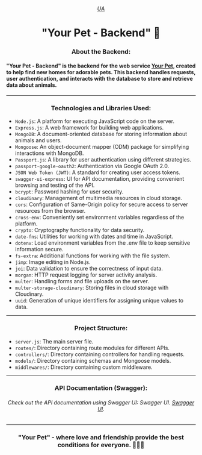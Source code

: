 ###### <div align=center>[UA](README.md)</div>

# <div align=center> "Your Pet - Backend" 🐾</div>

### <div align=center>About the Backend:</div>

#### "Your Pet - Backend" is the backend for the web service [Your Pet](https://nmarkhotsky.github.io/your-pet-project-front/), created to help find new homes for adorable pets. This backend handles requests, user authentication, and interacts with the database to store and retrieve data about animals.

---

### <div align=center>Technologies and Libraries Used:</div>
* `Node.js`: A platform for executing JavaScript code on the server.
* `Express.js`: A web framework for building web applications.
* `MongoDB`: A document-oriented database for storing information about animals and users.
* `Mongoose`: An object-document mapper (ODM) package for simplifying interactions with MongoDB.
* `Passport.js`: A library for user authentication using different strategies.
* `passport-google-oauth2`: Authentication via Google OAuth 2.0.
* `JSON Web Token (JWT)`: A standard for creating user access tokens.
* `swagger-ui-express`: UI for API documentation, providing convenient browsing and testing of the API.
* `bcrypt`: Password hashing for user security.
* `cloudinary`: Management of multimedia resources in cloud storage.
* `cors`: Configuration of Same-Origin policy for secure access to server resources from the browser.
* `cross-env`: Conveniently set environment variables regardless of the platform.
* `crypto`: Cryptography functionality for data security.
* `date-fns`: Utilities for working with dates and time in JavaScript.
* `dotenv`: Load environment variables from the .env file to keep sensitive information secure.
* `fs-extra`: Additional functions for working with the file system.
* `jimp`: Image editing in Node.js.
* `joi`: Data validation to ensure the correctness of input data.
* `morgan`: HTTP request logging for server activity analysis.
* `multer`: Handling forms and file uploads on the server.
* `multer-storage-cloudinary`: Storing files in cloud storage with Cloudinary.
* `uuid`: Generation of unique identifiers for assigning unique values to data.

---

### <div align=center>Project Structure:</div>
* `server.js`: The main server file.
* `routes/`: Directory containing route modules for different APIs.
* `controllers/`: Directory containing controllers for handling requests.
* `models/`: Directory containing schemas and Mongoose models.
* `middlewares/`: Directory containing custom middleware.

---

### <div align=center>API Documentation (Swagger):</div>
###### <div align=center>Check out the API documentation using Swagger UI: Swagger UI. [Swagger UI](https://mypets-backend.onrender.com/api/api-docs/).</div>

---

### <div align=center>"Your Pet" - where love and friendship provide the best conditions for everyone. 🐶🐱💕</div>
